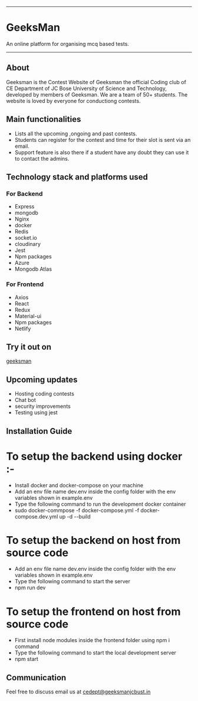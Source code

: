 <hr>
<h1>GeeksMan</h1>
An online platform for organising mcq based tests.
<hr>

## About
Geeksman is the Contest Website of Geeksman the official Coding club of CE Department of JC Bose University of Science and Technology, developed by members of Geeksman. We are a team of 50+ students. The website is loved by everyone for conductiong contests.

## Main functionalities
* Lists all the upcoming ,ongoing and past contests.
* Students can register for the contest and time for their slot is sent via an email.
* Support feature is also there if a student have any doubt they can use it to contact the admins.

## Technology stack and platforms used
### For Backend
* Express
* mongodb
* Nginx
* docker
* Redis
* socket.io
* cloudinary
* Jest
* Npm packages 
* Azure
* Mongodb Atlas

### For Frontend
* Axios
* React
* Redux
* Material-ui
* Npm packages
* Netlify

## Try it out on
 [geeksman](https://geeksmanjcbust.in)


## Upcoming updates
* Hosting coding contests 
* Chat bot 
* security improvements
* Testing using jest 

## Installation Guide
# To setup the backend using docker :-
* Install docker and docker-compose on your machine
* Add an env file name dev.env inside the config folder with the env variables shown in example.env
* Type the following command to run the development docker container
* sudo docker-commpose -f docker-compose.yml -f docker-compose.dev.yml up -d --build



# To setup the backend on host from source code
* Add an env file name dev.env inside the config folder with the env variables shown in example.env
* Type the following command to start the server
* npm run dev

# To setup the frontend on host from source code
* First install node modules inside the frontend folder using npm i command
* Type the following command to start the local development server
* npm start


## Communication
Feel free to discuss email us at cedept@geeksmanjcbust.in









